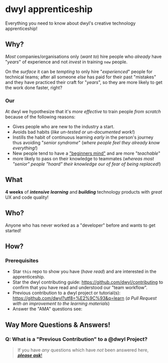 # dwyl apprenticeship

Everything you need to know about
dwyl's creative technology apprenticeship!

## Why?

_Most_ companies/organisations only (_want to_) hire
people who _already_ have "_years_" of experience
and not _invest_ in training `new` people.

On the _surface_ it can be _tempting_ to only
hire "_experienced_" people for technical teams;
after all someone _else_ has paid for their past "mistakes"
and they have practiced their craft for "_years_",
so they are more likely to get the work done faster, right?


### Our

At dwyl we hypothesize that it's _more effective_
to train people _from scratch_
because of the following reasons:
+ Gives people who are new to the industry a start.
+ Avoids bad habits (_like un-tested or un-documented work!_)
+ Instills the habit of continuous learning _early_
in the person's journey thus avoiding "_senior syndrome_"
(_where people feel they already know everything!_)
+ New people tend to have a ["beginners mind"](https://en.wikipedia.org/wiki/Shoshin)
and are more "_teachable_"
+ more likely to pass on their knowledge to teammates (_whereas most "senior" people "hoard" their knowledge our of fear of being replaced!_)

<!--
> NOTE: help very much wanted re-wording these bullet points!
-->

## What

**4 weeks** of ***intensive learning*** and ***building*** technology products
with _great_ UX and code quality!

## Who?

Anyone who has never worked as a "developer" before and wants to get started!

## How?

### Prerequisites

+ Star `this` repo to show you have (_have read_)
and are interested in the apprenticeship.
+ Star the dwyl contributing guide: https://github.com/dwyl/contributing
to confirm that you have read and understood our "team workflow".
+ Previous contribution to a dwyl project
or tutorial(s): https://github.com/dwyl?utf8=%E2%9C%93&q=learn
(_a Pull Request with an improvement to the learning materials_)
+ Answer the "AMA" questions see:

## Way More Questions & Answers!

### Q: What is a "Previous Contribution" to a @dwyl Project?



> If you have _any_ questions which have _not_
been answered here, [***please ask***!](https://github.com/dwyl/apprenticeship/issues)
